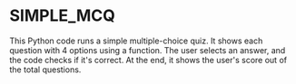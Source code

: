 # SIMPLE_MCQ
This Python code runs a simple multiple-choice quiz. It shows each question with 4 options using a function. The user selects an answer, and the code checks if it's correct. At the end, it shows the user's score out of the total questions.

